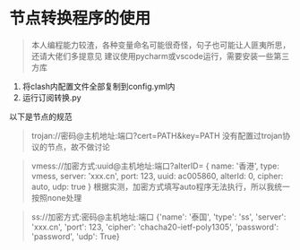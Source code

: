 # 节点转换程序的使用
> 本人编程能力较渣，各种变量命名可能很奇怪，句子也可能让人匪夷所思，还请大佬们多提意见
> 建议使用pycharm或vscode运行，需要安装一些第三方库
1. 将clash内配置文件全部复制到config.yml内
2. 运行订阅转换.py


以下是节点的规范

> trojan://密码@主机地址:端口?cert=PATH&key=PATH
没有配置过trojan协议的节点，故不做讨论

> vmess://加密方式:uuid@主机地址:端口?alterID=
{ name: '香港', type: vmess, server: 'xxx.cn', port: 123, uuid: ac005860, alterId: 0, cipher: auto, udp: true }
根据实测，加密方式填写auto程序无法执行，所以我统一按照none处理

> ss://加密方式:密码@主机地址:端口
{'name': '泰国', 'type': 'ss', 'server': 'xxx.cn', 'port': 123, 'cipher': 'chacha20-ietf-poly1305', 'password': 'password', 'udp': True}



